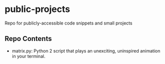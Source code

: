 # public-projects
Repo for publicly-accessible code snippets and small projects

## Repo Contents
* matrix.py: Python 2 script that plays an unexciting, uninspired animation in your terminal.
